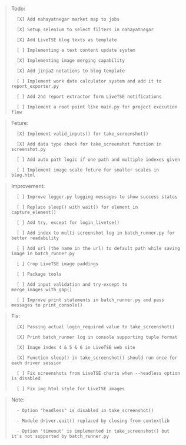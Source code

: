 > Todo:
>
>       [X] Add nahayatnegar market map to jobs
>
>       [X] Setup selenium to select filters in nahayatnegar
>
>       [X] Add LiveTSE blog texts as template
>
>       [ ] Implementing a text content update system
>
>       [X] Implementing image merging capability
>
>       [X] Add jinja2 notations to blog template
>
>       [ ] Implement work date calculator system and add it to report_exporter.py
>
>       [ ] Add 2nd report extractor form LiveTSE notifications
>
>       [ ] Implement a root point like main.py for project execution flow

> Feture:
>
>       [X] Implement valid_inputs() for take_screenshot()
>
>       [X] Add data type check for take_screenshot function in screenshot.py
>
>       [ ] Add auto path logic if one path and multiple indexes given
>
>       [ ] Implement image scale feture for smaller scales in blog.html

> Improvement:
>
>       [ ] Improve logger.py logging messages to show success status
>
>       [ ] Replace sleep() with wait() for element in capture_element()
>
>       [ ] Add try, except for login_livetse()
>
>       [ ] Add index to multi screenshot log in batch_runner.py for better readability
>
>       [ ] Add url (the name in the url) to default path while saving image in batch_runner.py
>
>       [ ] Crop LiveTSE image paddings
>
>       [ ] Package tools
>
>       [ ] Add input validation and try-except to merge_images_with_gap()
>
>       [ ] Improve print statements in batch_runner.py and pass messages to print_console()

> Fix:
>
>       [X] Passing actual login_required value to take_screenshot()
>
>       [X] Print batch_runner log in console supporting tuple format
>
>       [X] Image index 4 & 5 & 6 in LiveTSE web site
>
>       [X] Function sleep() in take_screenshot() should run once for each driver session
>
>       [ ] Fix screenshots from LiveTSE charts when --headless option is disabled
>
>       [ ] Fix img html style for LiveTSE images

> Note:
>
>       - Option "headless" is disabled in take_screenshot()
>
>       - Module driver.quit() replaced by closing from contextlib
>
>       - Option 'timeout' is implemented in take_screenshot() but it's not supported by batch_runner.py 
